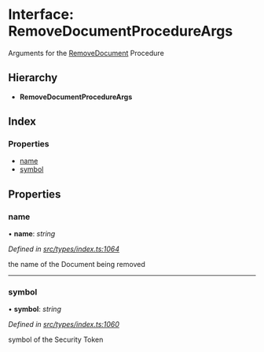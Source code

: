 # Interface: RemoveDocumentProcedureArgs

Arguments for the [RemoveDocument](../enums/_types_index_.proceduretype.md#removedocument) Procedure

## Hierarchy

* **RemoveDocumentProcedureArgs**

## Index

### Properties

* [name](_types_index_.removedocumentprocedureargs.md#name)
* [symbol](_types_index_.removedocumentprocedureargs.md#symbol)

## Properties

###  name

• **name**: *string*

*Defined in [src/types/index.ts:1064](https://github.com/PolymathNetwork/polymath-sdk/blob/ade5412/src/types/index.ts#L1064)*

the name of the Document being removed

___

###  symbol

• **symbol**: *string*

*Defined in [src/types/index.ts:1060](https://github.com/PolymathNetwork/polymath-sdk/blob/ade5412/src/types/index.ts#L1060)*

symbol of the Security Token
